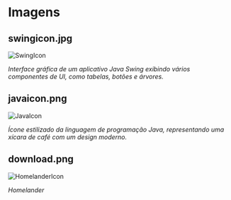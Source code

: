 # Imagens

## swingicon.jpg 
![SwingIcon](https://upload.wikimedia.org/wikipedia/commons/0/05/GC_SwingDemo.jpg)

*Interface gráfica de um aplicativo Java Swing exibindo vários componentes de UI, como tabelas, botões e árvores.*

## javaicon.png 
![JavaIcon](https://user-images.githubusercontent.com/54921185/123251140-dc4c7000-d4b8-11eb-87c6-5ad37c07020e.png)

*Ícone estilizado da linguagem de programação Java, representando uma xícara de café com um design moderno.*

## download.png
![HomelanderIcon](https://static.displate.com/270x380/displate/2024-10-06/51896979-ac58-4325-b916-6f12e5844802.jpg)

*Homelander*

